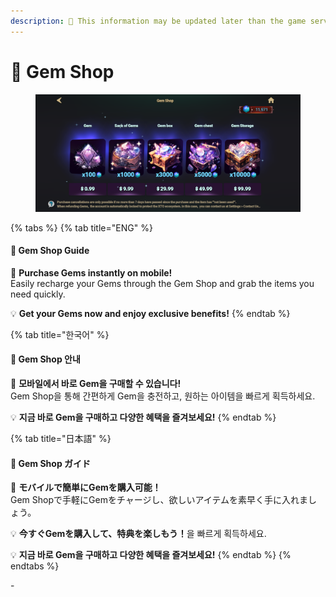 ```yaml
---
description: 🛑 This information may be updated later than the game server data.
---
```


# 💎 Gem Shop

<figure><img src="../../.gitbook/assets/image (2) (1).png" alt=""><figcaption></figcaption></figure>

{% tabs %}
{% tab title="ENG" %}
#### 💎 **Gem Shop Guide**

📱 **Purchase Gems instantly on mobile!**\
Easily recharge your Gems through the Gem Shop and grab the items you need quickly.

💡 **Get your Gems now and enjoy exclusive benefits!**
{% endtab %}

{% tab title="한국어" %}
#### 💎 **Gem Shop 안내**

📱 **모바일에서 바로 Gem을 구매할 수 있습니다!**\
Gem Shop을 통해 간편하게 Gem을 충전하고, 원하는 아이템을 빠르게 획득하세요.

💡 **지금 바로 Gem을 구매하고 다양한 혜택을 즐겨보세요!**
{% endtab %}

{% tab title="日本語" %}
#### 💎 **Gem Shop ガイド**

📱 **モバイルで簡単にGemを購入可能！**\
Gem Shopで手軽にGemをチャージし、欲しいアイテムを素早く手に入れましょう。

💡 **今すぐGemを購入して、特典を楽しもう！**&#xC744; 빠르게 획득하세요.

💡 **지금 바로 Gem을 구매하고 다양한 혜택을 즐겨보세요!**
{% endtab %}
{% endtabs %}

\-
